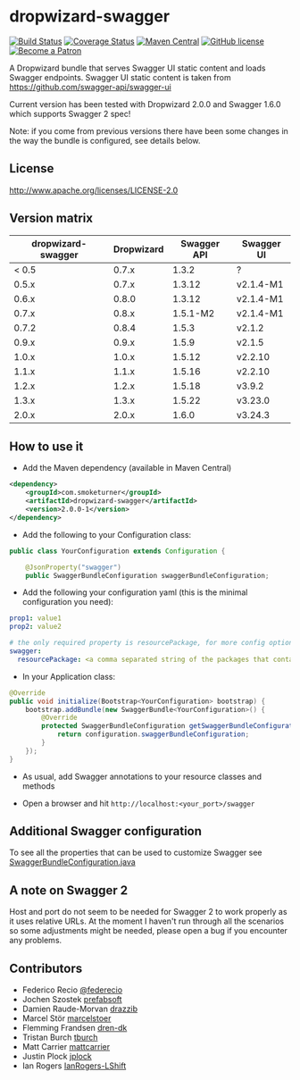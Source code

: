 dropwizard-swagger
==================
[![Build Status](https://travis-ci.org/smoketurner/dropwizard-swagger.svg?branch=master)](https://travis-ci.org/smoketurner/dropwizard-swagger)
[![Coverage Status](https://coveralls.io/repos/smoketurner/dropwizard-swagger/badge.svg?branch=master&service=github)](https://coveralls.io/github/smoketurner/dropwizard-swagger?branch=master)
[![Maven Central](https://img.shields.io/maven-central/v/com.smoketurner/dropwizard-swagger.svg?style=flat-square)](https://maven-badges.herokuapp.com/maven-central/com.smoketurner/dropwizard-swagger/)
[![GitHub license](https://img.shields.io/github/license/smoketurner/dropwizard-swagger.svg?style=flat-square)](https://github.com/smoketurner/dropwizard-swagger/tree/master)
[![Become a Patron](https://img.shields.io/badge/Patron-Patreon-red.svg)](https://www.patreon.com/bePatron?u=9567343)

A Dropwizard bundle that serves Swagger UI static content and loads Swagger endpoints. Swagger UI static content is taken from https://github.com/swagger-api/swagger-ui

Current version has been tested with Dropwizard 2.0.0 and Swagger 1.6.0 which supports Swagger 2 spec!

Note: if you come from previous versions there have been some changes in the way the bundle is configured, see details below.

License
-------

http://www.apache.org/licenses/LICENSE-2.0

Version matrix
--------------

| dropwizard-swagger | Dropwizard | Swagger API | Swagger UI |
|--------------------|------------|-------------|------------|
| < 0.5              | 0.7.x      | 1.3.2       | ?          |
| 0.5.x              | 0.7.x      | 1.3.12      | v2.1.4-M1  |
| 0.6.x              | 0.8.0      | 1.3.12      | v2.1.4-M1  |
| 0.7.x              | 0.8.x      | 1.5.1-M2    | v2.1.4-M1  |
| 0.7.2              | 0.8.4      | 1.5.3       | v2.1.2     |
| 0.9.x              | 0.9.x      | 1.5.9       | v2.1.5     |
| 1.0.x              | 1.0.x      | 1.5.12      | v2.2.10    |
| 1.1.x              | 1.1.x      | 1.5.16      | v2.2.10    |
| 1.2.x              | 1.2.x      | 1.5.18      | v3.9.2     |
| 1.3.x              | 1.3.x      | 1.5.22      | v3.23.0    |
| 2.0.x              | 2.0.x      | 1.6.0       | v3.24.3    |

How to use it
-------------

* Add the Maven dependency (available in Maven Central)

```xml
<dependency>
    <groupId>com.smoketurner</groupId>
    <artifactId>dropwizard-swagger</artifactId>
    <version>2.0.0-1</version>
</dependency>
```


* Add the following to your Configuration class:

```java
public class YourConfiguration extends Configuration {

    @JsonProperty("swagger")
    public SwaggerBundleConfiguration swaggerBundleConfiguration;
```

* Add the following your configuration yaml (this is the minimal configuration you need):

```yaml
prop1: value1
prop2: value2

# the only required property is resourcePackage, for more config options see below
swagger:
  resourcePackage: <a comma separated string of the packages that contain your @Api annotated resources>
```

* In your Application class:

```java
@Override
public void initialize(Bootstrap<YourConfiguration> bootstrap) {
    bootstrap.addBundle(new SwaggerBundle<YourConfiguration>() {
        @Override
        protected SwaggerBundleConfiguration getSwaggerBundleConfiguration(YourConfiguration configuration) {
            return configuration.swaggerBundleConfiguration;
        }
    });
}
```

* As usual, add Swagger annotations to your resource classes and methods

* Open a browser and hit `http://localhost:<your_port>/swagger`

Additional Swagger configuration
--------------------------------

To see all the properties that can be used to customize Swagger see [SwaggerBundleConfiguration.java](src/main/java/io/federecio/dropwizard/swagger/SwaggerBundleConfiguration.java)

A note on Swagger 2
-------------------

Host and port do not seem to be needed for Swagger 2 to work properly as it uses relative URLs. At the moment I haven't run through all the scenarios so some adjustments might be needed, please open a bug if you encounter any problems.


Contributors
------------

* Federico Recio [@federecio](http://twitter.com/federecio)
* Jochen Szostek [prefabsoft](http://prefabsoft.com)
* Damien Raude-Morvan [drazzib](https://github.com/drazzib)
* Marcel Stör [marcelstoer](https://github.com/marcelstoer)
* Flemming Frandsen [dren-dk](https://github.com/dren-dk)
* Tristan Burch [tburch](https://github.com/tburch)
* Matt Carrier [mattcarrier](https://github.com/mattcarrier)
* Justin Plock [jplock](https://github.com/jplock)
* Ian Rogers [IanRogers-LShift](https://github.com/IanRogers-LShift)
